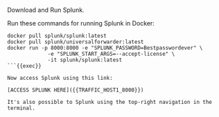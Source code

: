 Download and Run Splunk.

Run these commands for running Splunk in Docker:

```
docker pull splunk/splunk:latest
docker pull splunk/universalforwarder:latest
docker run -p 8000:8000 -e "SPLUNK_PASSWORD=Bestpasswordever" \
             -e "SPLUNK_START_ARGS=--accept-license" \
             -it splunk/splunk:latest
```{{exec}}

Now access Splunk using this link:

[ACCESS SPLUNK HERE]({{TRAFFIC_HOST1_8000}})

It's also possible to Splunk using the top-right navigation in the terminal.

